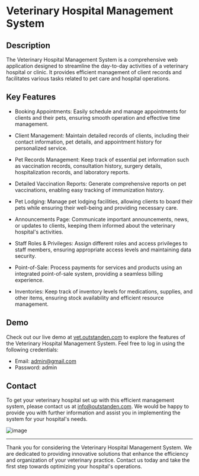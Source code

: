 # Veterinary Hospital Management System

## Description

The Veterinary Hospital Management System is a comprehensive web application designed to streamline the day-to-day activities of a veterinary hospital or clinic. It provides efficient management of client records and facilitates various tasks related to pet care and hospital operations.

## Key Features

- Booking Appointments: Easily schedule and manage appointments for clients and their pets, ensuring smooth operation and effective time management.

- Client Management: Maintain detailed records of clients, including their contact information, pet details, and appointment history for personalized service.

- Pet Records Management: Keep track of essential pet information such as vaccination records, consultation history, surgery details, hospitalization records, and laboratory reports.

- Detailed Vaccination Reports: Generate comprehensive reports on pet vaccinations, enabling easy tracking of immunization history.

- Pet Lodging: Manage pet lodging facilities, allowing clients to board their pets while ensuring their well-being and providing necessary care.

- Announcements Page: Communicate important announcements, news, or updates to clients, keeping them informed about the veterinary hospital's activities.

- Staff Roles & Privileges: Assign different roles and access privileges to staff members, ensuring appropriate access levels and maintaining data security.

- Point-of-Sale: Process payments for services and products using an integrated point-of-sale system, providing a seamless billing experience.

- Inventories: Keep track of inventory levels for medications, supplies, and other items, ensuring stock availability and efficient resource management.

## Demo

Check out our live demo at [vet.outstanden.com](https://vet.outstanden.com) to explore the features of the Veterinary Hospital Management System. Feel free to log in using the following credentials:

- Email: admin@gmail.com
- Password: admin

## Contact

To get your veterinary hospital set up with this efficient management system, please contact us at info@outstanden.com. We would be happy to provide you with further information and assist you in implementing the system for your hospital's needs.

![image](https://user-images.githubusercontent.com/113293972/222834778-242d3b61-8736-449f-8610-99a470e75e14.png)

---

Thank you for considering the Veterinary Hospital Management System. We are dedicated to providing innovative solutions that enhance the efficiency and organization of your veterinary practice. Contact us today and take the first step towards optimizing your hospital's operations.
